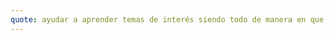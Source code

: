 ```yaml
---
quote: ayudar a aprender temas de interés siendo todo de manera en que ellos creen o inventen cosas nuevas o las ya existentes. 
---
```

